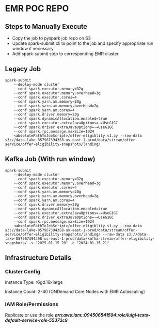 # EMR POC REPO

## Steps to Manually Execute
- Copy the job to pyspark job repo on S3
- Update spark-submit cli to point to the job and specify appropriate run window if necessary
- Add spark-submit step to corresponding EMR cluster

## Legacy Job
```
spark-submit 
    --deploy-mode cluster 
    --conf spark.executor.memory=32g 
    --conf spark.executor.memory.overhead=3g 
    --conf spark.executor.cores=4 
    --conf spark.yarn.am.memory=20g 
    --conf spark.yarn.am.memory.overhead=2g 
    --conf spark.yarn.am.cores=4 
    --conf spark.driver.memory=20g 
    --conf spark.dynamicAllocation.enabled=true 
    --conf spark.executor.extraJavaOptions=-=UseG1GC 
    --conf spark.driver.extraJavaOptions=-=UseG1GC 
    --conf spark.rpc.message.maxSize=1024 
    <absolutePathToJobScript>/offer-eligiblity.v1.py --raw-data s3://data-lake-857967394368-us-east-1-prod/data/stream/offer-service/offer-eligibility-snapshots/landing/

```
## Kafka Job (With run window)
```
spark-submit 
    --deploy-mode cluster 
    --conf spark.executor.memory=32g 
    --conf spark.executor.memory.overhead=3g 
    --conf spark.executor.cores=4 
    --conf spark.yarn.am.memory=20g 
    --conf spark.yarn.am.memory.overhead=2g 
    --conf spark.yarn.am.cores=4 
    --conf spark.driver.memory=20g 
    --conf spark.dynamicAllocation.enabled=true 
    --conf spark.executor.extraJavaOptions=-=UseG1GC 
    --conf spark.driver.extraJavaOptions=-=UseG1GC 
    --conf spark.rpc.message.maxSize=1024 
    <absolutePathToJobScript>/offer-eligiblity.v1.py --raw-data s3://data-lake-857967394368-us-east-1-prod/data/stream/offer-service/offer-eligibility-snapshots/landing/ --raw-data s3://data-lake-857967394368-us-east-1-prod/data/kafka-stream/offer-eligibility-snapshots/ -s "2025-01-15 20" -e "2024-01-15 21"

```
## Infrastructure Details
### Cluster Config
Instance Type: r6gd.16xlarge

Instance Count: 2-40 (ONDemand Core Nodes with EMR Autoscaling)

### IAM Role/Permissions
Replicate or use the role ***arn:aws:iam::094506541504:role/luigi-tests-default-service-role-55373c9***
